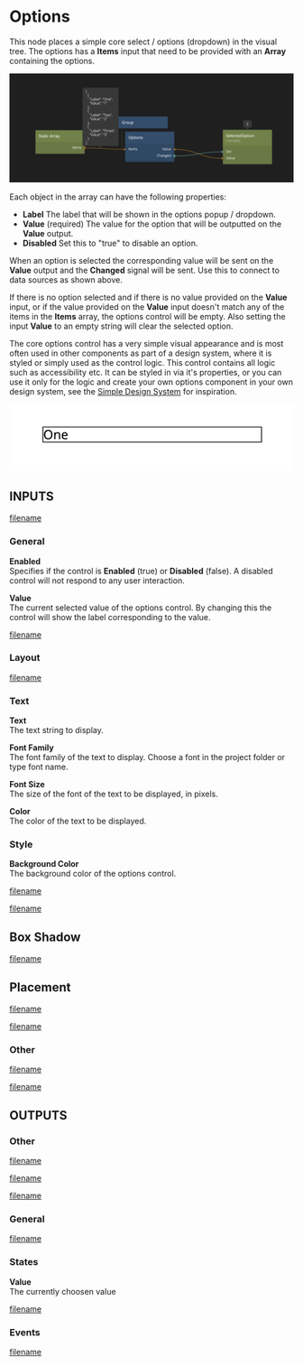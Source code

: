 # Options

This node places a simple core select / options (dropdown) in the visual tree. The options has a **Items** input that need to be provided with an **Array** containing the options.

<div class="ndl-images">
    <img src="/nodes/visual/options.png" class="ndl-image large"></img>  
</div>

Each object in the array can have the following properties:

- **Label**  The label that will be shown in the options popup / dropdown.
- **Value**  (required) The value for the option that will be outputted on the **Value** output.
- **Disabled** Set this to "true" to disable an option.

When an option is selected the corresponding value will be sent on the **Value** output and the **Changed** signal will be sent. Use this to connect to data sources as shown above.

If there is no option selected and if there is no value provided on the **Value** input, or if the value provided on the **Value** input doesn't match any of the items in the **Items** array, the options control will be empty. Also setting the input **Value** to an empty string will clear the selected option.

The core options control has a very simple visual appearance and is most often used in other components as part of a design system, where it is styled or simply used as the control logic. This control contains all logic such as accessibility etc. It can be styled in via it's properties, or you can use it only for the logic and create your own options component in your own design system, see the [Simple Design System](/modules/sds-v3/) for inspiration.

<div class="ndl-images">
    <img src="/nodes/visual/options-1.png" class="ndl-image med"></img>  
</div>

## INPUTS

[filename](./margin-and-padding.md ':include')

### General

**Enabled**  
Specifies if the control is **Enabled** (true) or **Disabled** (false). A disabled control will not respond to any user interaction.

**Value**  
The current selected value of the options control. By changing this the control will show the label corresponding to the value.

[filename](./size-mode-and-dimensions.md ':include')

### Layout

[filename](./position.md ':include')

### Text

**Text**  
The text string to display.

**Font Family**  
The font family of the text to display. Choose a font in the project folder or type font name.

**Font Size**  
The size of the font of the text to be displayed, in pixels.

**Color**  
The color of the text to be displayed.

### Style

**Background Color**  
The background color of the options control.

[filename](./visibility-styles.md ':include')

[filename](./bg-and-border-styles.md ':include')

## Box Shadow

[filename](./box-shadow-styles.md ':include')

## Placement  

[filename](./placement-styles.md ':include')

[filename](./dimension-constraints.md ':include')

### Other

[filename](./pointer-events-and-mounted.md ':include')


[filename](../advanced-style.md ':include')

## OUTPUTS

### Other  
[filename](./child-index-and-this-outputs.md ':include')

[filename](./bounding-box-outputs.md ':include')

[filename](./mounted-outputs.md ':include')

### General  
[filename](./control-id-output.md ':include')

### States   

**Value**  
The currently choosen value 

[filename](./control-states-outputs.md ':include')

### Events

[filename](./control-events-outputs.md ':include')

